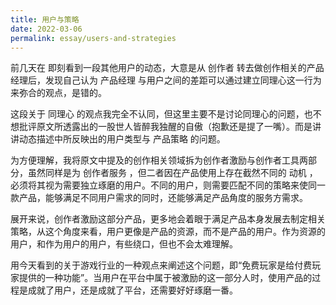 ```yaml
---
title: 用户与策略
date: 2022-03-06
permalink: essay/users-and-strategies
---
```

前几天在 即刻看到一段其他用户的动态，大意是从 创作者 转去做创作相关的产品经理后，发现自己认为 产品经理 与用户之间的差距可以通过建立同理心这一行为来弥合的观点，是错的。

这段关于 同理心 的观点我完全不认同，但这里主要不是讨论同理心的问题，也不想批评原文所透露出的一股世人皆醉我独醒的自傲（抱歉还是提了一嘴）。而是讲讲动态描述中所反映出的用户类型与 产品策略 的问题。

为方便理解，我将原文中提及的创作相关领域拆为创作者激励与创作者工具两部分，虽然同样是为 创作者服务 ，但二者因在产品使用上存在截然不同的 动机 ，必须将其视为需要独立琢磨的用户。不同的用户，则需要匹配不同的策略来使同一款产品，能够满足不同用户需求的同时，还能够满足产品角度的服务方需求。

展开来说，创作者激励这部分产品，更多地会着眼于满足产品本身发展去制定相关策略，从这个角度来看，用户更像是产品的资源，而不是产品的用户。作为资源的用户，和作为用户的用户，有些绕口，但也不会太难理解。

用今天看到的关于游戏行业的一种观点来阐述这个问题，即“免费玩家是给付费玩家提供的一种功能”。当用户在平台中属于被激励的这一部分人时，使用产品的过程是成就了用户，还是成就了平台，还需要好好琢磨一番。